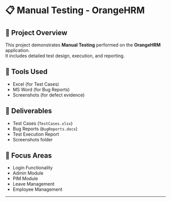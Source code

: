 # 📋 Manual Testing - OrangeHRM

## 📝 Project Overview
This project demonstrates **Manual Testing** performed on the **OrangeHRM** application.  
It includes detailed test design, execution, and reporting.

## 🔧 Tools Used
- Excel (for Test Cases)
- MS Word (for Bug Reports)
- Screenshots (for defect evidence)

## 📂 Deliverables
- Test Cases (`TestCases.xlsx`)
- Bug Reports (`BugReports.docx`)
- Test Execution Report
- Screenshots folder

## 🎯 Focus Areas
- Login Functionality
- Admin Module
- PIM Module
- Leave Management
- Employee Management

---
